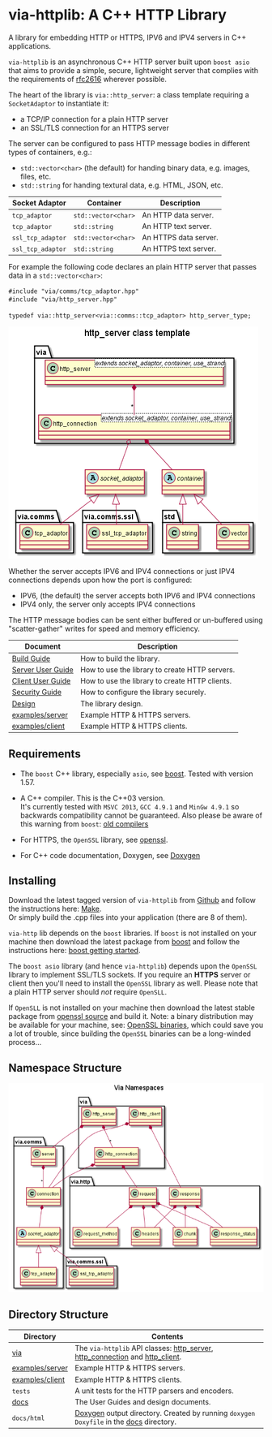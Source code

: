 via-httplib: A C++ HTTP Library
===============================

A library for embedding HTTP or HTTPS, IPV6 and IPV4 servers in C++ applications.

`via-httplib` is an asynchronous C++ HTTP server built upon `boost asio` that
aims to provide a simple, secure, lightweight server that complies with the
requirements of [rfc2616](www.w3.org/Protocols/rfc2616/rfc2616.html)
wherever possible.

The heart of the library is `via::http_server`: a class template requiring
a `SocketAdaptor` to instantiate it:

 + a TCP/IP connection for a plain HTTP server
 + an SSL/TLS connection for an HTTPS server
  
The server can be configured to pass HTTP message bodies in different types of
containers, e.g.:

   + `std::vector<char>` (the default) for handing binary data, e.g. images, files, etc.
   + `std::string` for handing textural data, e.g. HTML, JSON, etc.
  
| Socket Adaptor    | Container         | Description                   |
|-------------------|-------------------|-------------------------------|
| `tcp_adaptor`     | `std::vector<char>`   | An HTTP data server.  |
| `tcp_adaptor`     | `std::string`     | An HTTP text server.          |
| `ssl_tcp_adaptor` | `std::vector<char>`   | An HTTPS data server. |
| `ssl_tcp_adaptor` | `std::string`     | An HTTPS text server.         |

For example the following code declares an plain HTTP server that passes data in a
`std::vector<char>`:

    #include "via/comms/tcp_adaptor.hpp"
    #include "via/http_server.hpp"
    
    typedef via::http_server<via::comms::tcp_adaptor> http_server_type;

![HTTP Server Class Template](docs/images/http_server_template_class_diagram.png)

Whether the server accepts IPV6 and IPV4 connections or just IPV4 connections
depends upon how the port is configured:

 + IPV6, (the default) the server accepts both IPV6 and IPV4 connections
 + IPV4 only, the server only accepts IPV4 connections

The HTTP message bodies can be sent either buffered or un-buffered using
"scatter-gather" writes for speed and memory efficiency.

| Document | Description |
|----------|-------------|
| [Build Guide](docs/MAKE.md) | How to build the library. |
| [Server User Guide](docs/Server.md) | How to use the library to create HTTP servers. |
| [Client User Guide](docs/Client.md) | How to use the library to create HTTP clients. |
| [Security Guide](docs/Security.md) | How to configure the library securely. |
| [Design](docs/Design.md) | The library design. |
| [examples/server](examples/server) | Example HTTP & HTTPS servers. |
| [examples/client](examples/client) | Example HTTP & HTTPS clients. |
  
Requirements
------------

+ The `boost` C++ library, especially `asio`, see [boost](http://www.boost.org/). Tested with version 1.57.

+ A C++ compiler. This is the C++03 version.  
It's currently tested with `MSVC 2013`, `GCC 4.9.1` and `MinGw 4.9.1` so backwards
compatibility cannot be guaranteed. Also please be aware of this warning from `boost`:
[old compilers](http://www.boost.org/users/news/old_compilers.html)  

+ For HTTPS, the `OpenSSL` library, see [openssl](http://www.openssl.org/).

+ For C++ code documentation, Doxygen, see [Doxygen](http://www.stack.nl/~dimitri/doxygen/)

Installing
----------

Download the latest tagged version of `via-httplib` from
[Github](https://github.com/kenba/via-httplib)
and follow the instructions here: [Make](docs/MAKE.md).  
Or simply build the .cpp files into your application (there are 8 of them).

`via-http` lib depends on the `boost` libraries.
If `boost` is not installed on your machine then download the latest package from
[boost](http://www.boost.org/) and follow the instructions here:
[boost getting started](http://www.boost.org/doc/libs/1_57_0/more/getting_started/index.html).

The `boost asio` library (and hence `via-httplib`) depends upon the
`OpenSSL` library to implement SSL/TLS sockets.
If you require an **HTTPS** server or client then you'll need to install the
`OpenSSL` library as well.
Please note that a plain HTTP server should *not* require `OpenSLL`.

If `OpenSLL` is not installed on your machine then download the latest stable
package from [openssl source](http://www.openssl.org/source/) and build it.
Note: a binary distribution may be available for your machine,
see: [OpenSSL binaries](http://www.openssl.org/related/binaries.html),
which could save you a lot of trouble, since building the `OpenSSL` binaries can
be a long-winded process...

Namespace Structure
-------------------

![Via Namespaces](docs/images/via_namespaces.png)

Directory Structure
-------------------

| Directory            | Contents                                                                 |
|----------------------|--------------------------------------------------------------------------|
| [via](via)           | The `via-httplib` API classes: [http_server](via/http_server.hpp), [http_connection](via/http_connection.hpp) and [http_client](http_client.hpp). |
| [examples/server](examples/server) | Example HTTP & HTTPS servers.                              |
| [examples/client](examples/client) | Example HTTP & HTTPS clients.                              |
| `tests`              | A unit tests for the HTTP parsers and encoders.                          |
| [docs](docs)         | The User Guides and design documents.                                    |
| `docs/html`          | [Doxygen](http://www.stack.nl/~dimitri/doxygen/) output directory. Created by running `doxygen Doxyfile` in the [docs](docs) directory. | 
